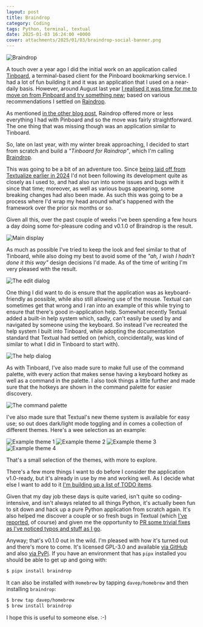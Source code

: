 ```yaml
---
layout: post
title: Braindrop
category: Coding
tags: Python, terminal, textual
date: 2025-01-03 16:24:00 +0000
cover: attachments/2025/01/03/braindrop-social-banner.png
---
```


![Braindrop](/attachments/2025/01/03/braindrop-social-banner.png)

A touch over a year ago I did the initial work on an application called
[Tinboard](https://github.com/davep/tinboard), a terminal-based client for
the Pinboard bookmarking service. I had a lot of fun building it and it was
an application that I used on a near-daily basis. However, around August
last year [I realised it was time for me to move on from Pinboard and try
something new](/2024/08/18/paindrop.html); based on various recommendations
I settled on [Raindrop](https://raindrop.io/).

As mentioned [in the other blog post]((/2024/08/18/paindrop.html)), Raindrop
offered more or less everything I had with Pinboard and so the move was
fairly straightforward. The one thing that was missing though was an
application similar to Tinboard.

So, late on last year, with my winter break approaching, I decided to start
from scratch and build a *"Tinboard for Raindrop"*, which I'm calling
[Braindrop](https://github.com/davep/braindrop).

This was going to be a bit of an adventure too. Since [being laid off from
Textualize earlier in 2024](/2024/03/28/goodbye-textualize.html) I'd not
been following its development quite as closely as I used to, and had also
run into some issues and bugs with it since that time; moreover, as well as
various bugs appearing, some breaking changes had also been made. As such
this was going to be a process where I'd wrap my head around what's happened
with the framework over the prior six months or so.

Given all this, over the past couple of weeks I've been spending a few hours
a day doing some for-pleasure coding and v0.1.0 of Braindrop is the result.

![Main display](/attachments/2025/01/03/braindrop-main.png)

As much as possible I've tried to keep the look and feel similar to that of
Tinboard, while also doing my best to avoid some of the *"ah, I wish I
hadn't done it this way"* design decisions I'd made. As of the time of
writing I'm very pleased with the result.

![The edit dialog](/attachments/2025/01/03/braindrop-edit.png)

One thing I did want to do is ensure that the application was as
keyboard-friendly as possible, while also still allowing use of the mouse.
Textual can sometimes get that wrong and I ran into an example of this while
trying to ensure that there's good in-application help. Somewhat recently
Textual added a built-in help system which, sadly, can't easily be used by
and navigated by someone using the keyboard. So instead I've recreated the
help system I built into Tinboard, while adopting the documentation standard
that Textual had settled on (which, coincidentally, was kind of similar to
what I did in Tinboard to start with).

![The help dialog](/attachments/2025/01/03/braindrop-help.png)

As with Tinboard, I've also made sure to make full use of the command
palette, with every action that makes sense having a keyboard hotkey as well
as a command in the palette. I also took things a little further and made
sure that the hotkeys are shown in the command palette for easier discovery.

![The command palette](/attachments/2025/01/03/braindrop-command-palette.png)

I've also made sure that Textual's new theme system is available for easy
use; so out does dark/light mode toggling and in comes a collection of
different themes. Here's a wee selection as an example:

![Example theme 1](/attachments/2025/01/03/braindrop-theme-1.png)
![Example theme 2](/attachments/2025/01/03/braindrop-theme-2.png)
![Example theme 3](/attachments/2025/01/03/braindrop-theme-3.png)
![Example theme 4](/attachments/2025/01/03/braindrop-theme-4.png)

That's a small selection of the themes, with more to explore.

There's a few more things I want to do before I consider the application
v1.0-ready, but it's already in use by me and working well. As I decide what
else I want to add to it [I'm building up a list of TODO
items](https://github.com/davep/braindrop/issues?q=is%3Aissue+is%3Aopen+label%3ATODO).

Given that my day job these days is quite varied, isn't quite so
coding-intensive, and isn't always related to all things Python, it's
actually been fun to sit down and hack up a pure Python application from
scratch again. It's also helped me discover a couple or so fresh bugs in
Textual (which [I've
reported](https://github.com/Textualize/textual/issues/created_by/davep), of
course) and given me the opportunity to [PR some trivial fixes as I've
noticed typos and stuff as I
go](https://github.com/Textualize/textual/pulls/davep).

Anyway; that's v0.1.0 out in the wild. I'm pleased with how it's turned out
and there's more to come. It's licensed GPL-3.0 and available [via
GitHub](https://github.com/davep/braindrop) and also [via
PyPi](https://pypi.org/project/braindrop/). If you have an environment that
has `pipx` installed you should be able to get up and going with:

```sh
$ pipx install braindrop
```
It can also be installed with
`Homebrew` by tapping `davep/homebrew` and then installing `braindrop`:

```sh
$ brew tap davep/homebrew
$ brew install braindrop
```

I hope this is useful to someone else. :-)

[//]: # (2025-01-03-braindrop.md ends here)
